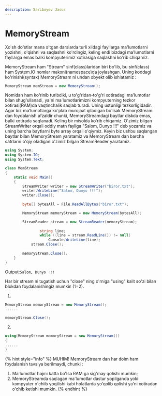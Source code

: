```yaml
---
description: Sariboyev Jasur
---
```


# MemoryStream

Xo'sh do'stlar mana o'tgan darslarda turli xildagi fayllarga ma'lumotlarni yozishni, o'qishni va saqlashni ko'rdingiz, keling endi bizdagi ma'lumotlarni fayllarga emas balki kompyuterimiz xotirasiga saqlashni ko'rib chiqamiz.

MemoryStream ham "Stream" sinf(class)laridan biri bo'lib, bu sinf(class) ham System.IO nomlar makoni(namespace)da joylashgan.
Uning koddagi ko'rinishi(syntax) MemoryStream ni  undan obyekt olib ishlatamiz :
```csharp
MemoryStream memStream = new MemoryStream();
```
Nomidan ham ko'rinib turibdiki, u to'g'ridan-to'g'ri xotiradagi ma'lumotlar bilan shug'ullanadi, ya'ni ma'lumotlarimizni kompyuterning tezkor xotirasi(RAM)da vaqtinchalik saqlab turadi. Uning ustunligi tezkorligidadir. Agar biz ma'lumotlarga ko'plab murojaat qiladigan bo'lsak MemoryStream dan foydalanish afzaldir chunki, MemoryStreamdagi baytlar diskda emas, balki xotirada saqlanadi.
Keling bir misolda ko'rib chiqamiz.  O'zimiz bilgan StreamWriter orqali oddiy matn fayliga "Salom, Dunyo !!!" deb yozamiz va uning barcha baytlarni byte array orqali o'qiymiz. Keyin biz ushbu saqlangan baytlar bilan MemoryStream yaratamiz va MemoryStream dan barcha satrlarni o'qiy oladigan o'zimiz bilgan StreamReader yaratamiz. 
```csharp
using System;
using System.IO;
using System.Text;

class MemStream
{
    static void Main()
    {
        StreamWriter writer = new StreamWriter("biror.txt");
        writer.WriteLine("Salom, Dunyo !!!");
        writer.Close();
        
        byte[] bytesAll = File.ReadAllBytes("biror.txt");

        MemoryStream memoryStream = new MemoryStream(bytesAll);

        StreamReader stream = new StreamReader(memoryStream);  
     
                string line;
                while ((line = stream.ReadLine()) != null)
                    Console.WriteLine(line);
            stream.Close();
        
        memoryStream.Close();
    }
}
```
Output:`Salom, Dunyo !!!`
	
Har bir stream ni tugatish uchun "close" ning o'rniga "using" kalit so'zi bilan blokdan foydalanishingiz mumkin (1=2).

1. 
```csharp
MemoryStream memoryStream = new MemoryStream();
...... 

memoryStream.Close();
```
2. 
```csharp
using(MemoryStream memoryStream = new MemoryStream())
{
......
}
```
{% hint style="info" %}
MUHIM! MemoryStream dan har doim ham foydalanish tavsiya berilmaydi, chunki :
1. Ma'lumotlar hajmi katta bo'lsa RAM ga sig'may qolishi mumkin;
2. MemoryStreamda saqlagan ma'lumotlar dastur yopilganda yoki kompyuter o'chiib yoqilishi kabi holatlarda yo'qolib qolishi ya'ni xotiradan o'chib ketishi mumkin.
{% endhint %}

